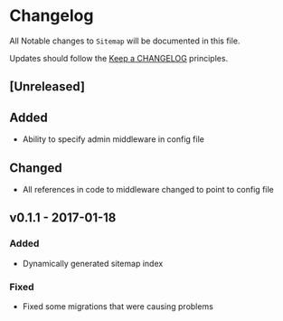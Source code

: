 # Changelog

All Notable changes to `Sitemap` will be documented in this file.

Updates should follow the [Keep a CHANGELOG](http://keepachangelog.com/) principles.

## [Unreleased]

## Added
- Ability to specify admin middleware in config file

## Changed
- All references in code to middleware changed to point to config file

## v0.1.1 - 2017-01-18

### Added
- Dynamically generated sitemap index

### Fixed
- Fixed some migrations that were causing problems

